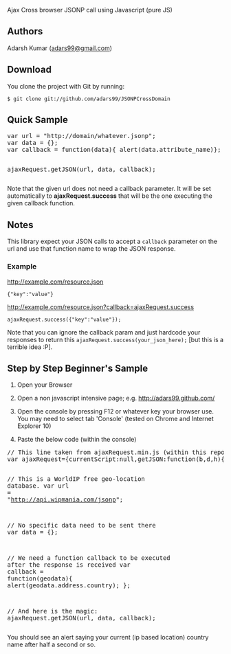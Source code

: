 
<html lang="en" class="is-copy-enabled">
  <head>
    <meta charset='utf-8'>
    <meta http-equiv="X-UA-Compatible" content="IE=edge">
    <meta http-equiv="Content-Language" content="en">
    <title>JSONPCrossDomain</title>
  </head>


  <body>
<p>Ajax Cross browser JSONP call using Javascript (pure JS)</p>

<h2><a id="user-content-authors" class="anchor" href="#authors" aria-hidden="true"><span class="octicon octicon-link"></span></a>Authors</h2>

<p>Adarsh Kumar (<a href="mailto:adars99@gmail.com">adars99@gmail.com</a>)</p>

<h2><a id="user-content-download" class="anchor" href="#download" aria-hidden="true"><span class="octicon octicon-link"></span></a>Download</h2>

<p>You clone the project with Git by running:</p>

<pre><code>$ git clone git://github.com/adars99/JSONPCrossDomain
</code></pre>

<h2><a id="user-content-quick-sample" class="anchor" href="#quick-sample" aria-hidden="true"><span class="octicon octicon-link"></span></a>Quick Sample</h2>

<div class="highlight highlight-javascript"><pre><span class="pl-k">var</span> url <span class="pl-k">=</span> <span class="pl-s"><span class="pl-pds">"</span>http://domain/whatever.jsonp<span class="pl-pds">"</span></span>;
<span class="pl-k">var</span> data <span class="pl-k">=</span> {};
<span class="pl-k">var</span> <span class="pl-en">callback</span> <span class="pl-k">=</span> <span class="pl-k">function</span>(<span class="pl-smi">data</span>){ <span class="pl-c1">alert</span>(data.attribute_name)};

ajaxRequest.getJSON(url, data, callback);</pre></div>

<p>Note that the given url does not need a callback parameter. It will be set automatically to <strong>ajaxRequest.success</strong> that will be the one executing the given callback function.</p>

<h2><a id="user-content-notes" class="anchor" href="#notes" aria-hidden="true"><span class="octicon octicon-link"></span></a>Notes</h2>

<p>This library expect your JSON calls to accept a <code>callback</code> parameter on the url and use that function name to wrap the JSON response.</p>

<h3><a id="user-content-example" class="anchor" href="#example" aria-hidden="true"><span class="octicon octicon-link"></span></a>Example</h3>

<p><a href="http://example.com/resource.json">http://example.com/resource.json</a></p>

<pre><code>{"key":"value"}
</code></pre>

<p><a href="http://example.com/resource.json?callback=ajaxRequest.success">http://example.com/resource.json?callback=ajaxRequest.success</a></p>

<pre><code>ajaxRequest.success({"key":"value"});
</code></pre>

<p>Note that you can ignore the callback param and just hardcode your responses to return this <code>ajaxRequest.success(your_json_here);</code> [but this is a terrible idea :P]. </p>

<h2><a id="user-content-step-by-step-beginners-sample" class="anchor" href="#step-by-step-beginners-sample" aria-hidden="true"><span class="octicon octicon-link"></span></a>Step by Step Beginner's Sample</h2>

<ol>
<li><p>Open your Browser</p></li>
<li><p>Open a non javascript intensive page; e.g. <a href="http://adars99.github.com/">http://adars99.github.com/</a></p></li>
<li><p>Open the console by pressing F12 or whatever key your browser use. You may need to select tab 'Console' (tested on Chrome and Internet Explorer 10)</p></li>
<li><p>Paste the below code (within the console)</p></li>
</ol>

<div class="highlight highlight-javascript"><pre><span class="pl-c">// This line taken from ajaxRequest.min.js (within this repo)</span>
<span class="pl-k">var</span> ajaxRequest<span class="pl-k">=</span>{currentScript<span class="pl-k">:</span><span class="pl-c1">null</span>,<span class="pl-en">getJSON</span>:<span class="pl-k">function</span>(<span class="pl-smi">b</span>,<span class="pl-smi">d</span>,<span class="pl-smi">h</span>){<span class="pl-k">var</span> g<span class="pl-k">=</span>b<span class="pl-k">+</span>(b.<span class="pl-c1">indexOf</span>(<span class="pl-s"><span class="pl-pds">"</span>?<span class="pl-pds">"</span></span>)<span class="pl-k">+</span><span class="pl-c1">1</span><span class="pl-k">?</span><span class="pl-s"><span class="pl-pds">"</span>&amp;<span class="pl-pds">"</span></span><span class="pl-k">:</span><span class="pl-s"><span class="pl-pds">"</span>?<span class="pl-pds">"</span></span>);<span class="pl-k">var</span> c<span class="pl-k">=</span><span class="pl-c1">document</span>.<span class="pl-c1">getElementsByTagName</span>(<span class="pl-s"><span class="pl-pds">"</span>head<span class="pl-pds">"</span></span>)[<span class="pl-c1">0</span>];<span class="pl-k">var</span> a<span class="pl-k">=</span><span class="pl-c1">document</span>.<span class="pl-c1">createElement</span>(<span class="pl-s"><span class="pl-pds">"</span>script<span class="pl-pds">"</span></span>);<span class="pl-k">var</span> f<span class="pl-k">=</span>[];<span class="pl-k">var</span> e<span class="pl-k">=</span><span class="pl-s"><span class="pl-pds">"</span><span class="pl-pds">"</span></span>;<span class="pl-v">this</span>.success<span class="pl-k">=</span>h;d.callback<span class="pl-k">=</span><span class="pl-s"><span class="pl-pds">"</span>ajaxRequest.success<span class="pl-pds">"</span></span>;<span class="pl-k">for</span>(e <span class="pl-k">in</span> d){f.<span class="pl-c1">push</span>(e<span class="pl-k">+</span><span class="pl-s"><span class="pl-pds">"</span>=<span class="pl-pds">"</span></span><span class="pl-k">+</span>encodeURIComponent(d[e]))}g<span class="pl-k">+=</span>f.<span class="pl-c1">join</span>(<span class="pl-s"><span class="pl-pds">"</span>&amp;<span class="pl-pds">"</span></span>);a.<span class="pl-c1">type</span><span class="pl-k">=</span><span class="pl-s"><span class="pl-pds">"</span>text/javascript<span class="pl-pds">"</span></span>;a.<span class="pl-c1">src</span><span class="pl-k">=</span>g;<span class="pl-k">if</span>(<span class="pl-v">this</span>.currentScript){c.<span class="pl-c1">removeChild</span>(currentScript)}c.<span class="pl-c1">appendChild</span>(a)},success<span class="pl-k">:</span><span class="pl-c1">null</span>};

<span class="pl-c">// This is a WorldIP free geo-location database.</span>
<span class="pl-k">var</span> url <span class="pl-k">=</span> <span class="pl-s"><span class="pl-pds">"</span>http://api.wipmania.com/jsonp<span class="pl-pds">"</span></span>;

<span class="pl-c">// No specific data need to be sent there</span>
<span class="pl-k">var</span> data <span class="pl-k">=</span> {};

<span class="pl-c">// We need a function callback to be executed after the response is received</span>
<span class="pl-k">var</span> <span class="pl-en">callback</span> <span class="pl-k">=</span> <span class="pl-k">function</span>(<span class="pl-smi">geodata</span>){ <span class="pl-c1">alert</span>(geodata.address.country); };

<span class="pl-c">// And here is the magic:</span>
ajaxRequest.getJSON(url, data, callback);</pre></div>

<p>You should see an alert saying your current (ip based location) country name after half a second or so.</p>
</article>
  </div>

</div>

      
  </body>
</html>

